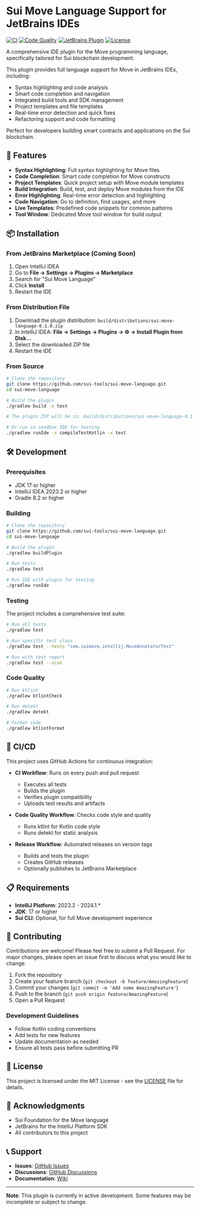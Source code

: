 # Sui Move Language Support for JetBrains IDEs

[![CI](https://github.com/sui-tools/sui-move-language/actions/workflows/ci.yml/badge.svg)](https://github.com/sui-tools/sui-move-language/actions/workflows/ci.yml)
[![Code Quality](https://github.com/sui-tools/sui-move-language/actions/workflows/code-quality.yml/badge.svg)](https://github.com/sui-tools/sui-move-language/actions/workflows/code-quality.yml)
[![JetBrains Plugin](https://img.shields.io/jetbrains/plugin/v/PLUGIN_ID.svg)](https://plugins.jetbrains.com/plugin/PLUGIN_ID)
[![License](https://img.shields.io/github/license/sui-tools/sui-move-language.svg)](LICENSE)

<!-- Plugin description -->
A comprehensive IDE plugin for the Move programming language, specifically tailored for Sui blockchain development.

This plugin provides full language support for Move in JetBrains IDEs, including:
- Syntax highlighting and code analysis
- Smart code completion and navigation
- Integrated build tools and SDK management
- Project templates and file templates
- Real-time error detection and quick fixes
- Refactoring support and code formatting

Perfect for developers building smart contracts and applications on the Sui blockchain.
<!-- Plugin description end -->

## 🚀 Features

- **Syntax Highlighting**: Full syntax highlighting for Move files
- **Code Completion**: Smart code completion for Move constructs
- **Project Templates**: Quick project setup with Move module templates
- **Build Integration**: Build, test, and deploy Move modules from the IDE
- **Error Highlighting**: Real-time error detection and highlighting
- **Code Navigation**: Go to definition, find usages, and more
- **Live Templates**: Predefined code snippets for common patterns
- **Tool Window**: Dedicated Move tool window for build output

## 📦 Installation

### From JetBrains Marketplace (Coming Soon)
1. Open IntelliJ IDEA
2. Go to **File → Settings → Plugins → Marketplace**
3. Search for "Sui Move Language"
4. Click **Install**
5. Restart the IDE

### From Distribution File
1. Download the plugin distribution: `build/distributions/sui-move-language-0.1.0.zip`
2. In IntelliJ IDEA: **File → Settings → Plugins → ⚙️ → Install Plugin from Disk...**
3. Select the downloaded ZIP file
4. Restart the IDE

### From Source
```bash
# Clone the repository
git clone https://github.com/sui-tools/sui-move-language.git
cd sui-move-language

# Build the plugin
./gradlew build -x test

# The plugin ZIP will be in: build/distributions/sui-move-language-0.1.0.zip

# Or run in sandbox IDE for testing
./gradlew runIde -x compileTestKotlin -x test
```

## 🛠️ Development

### Prerequisites
- JDK 17 or higher
- IntelliJ IDEA 2023.2 or higher
- Gradle 8.2 or higher

### Building
```bash
# Clone the repository
git clone https://github.com/sui-tools/sui-move-language.git
cd sui-move-language

# Build the plugin
./gradlew buildPlugin

# Run tests
./gradlew test

# Run IDE with plugin for testing
./gradlew runIde
```

### Testing
The project includes a comprehensive test suite:
```bash
# Run all tests
./gradlew test

# Run specific test class
./gradlew test --tests "com.suimove.intellij.MoveAnnotatorTest"

# Run with test report
./gradlew test --scan
```

### Code Quality
```bash
# Run ktlint
./gradlew ktlintCheck

# Run detekt
./gradlew detekt

# Format code
./gradlew ktlintFormat
```

## 🔄 CI/CD

This project uses GitHub Actions for continuous integration:

- **CI Workflow**: Runs on every push and pull request
  - Executes all tests
  - Builds the plugin
  - Verifies plugin compatibility
  - Uploads test results and artifacts

- **Code Quality Workflow**: Checks code style and quality
  - Runs ktlint for Kotlin code style
  - Runs detekt for static analysis

- **Release Workflow**: Automated releases on version tags
  - Builds and tests the plugin
  - Creates GitHub releases
  - Optionally publishes to JetBrains Marketplace

## 📋 Requirements

- **IntelliJ Platform**: 2023.2 - 2024.1.*
- **JDK**: 17 or higher
- **Sui CLI**: Optional, for full Move development experience

## 🤝 Contributing

Contributions are welcome! Please feel free to submit a Pull Request. For major changes, please open an issue first to discuss what you would like to change.

1. Fork the repository
2. Create your feature branch (`git checkout -b feature/AmazingFeature`)
3. Commit your changes (`git commit -m 'Add some AmazingFeature'`)
4. Push to the branch (`git push origin feature/AmazingFeature`)
5. Open a Pull Request

### Development Guidelines
- Follow Kotlin coding conventions
- Add tests for new features
- Update documentation as needed
- Ensure all tests pass before submitting PR

## 📝 License

This project is licensed under the MIT License - see the [LICENSE](LICENSE) file for details.

## 🙏 Acknowledgments

- Sui Foundation for the Move language
- JetBrains for the IntelliJ Platform SDK
- All contributors to this project

## 📞 Support

- **Issues**: [GitHub Issues](https://github.com/sui-tools/sui-move-language/issues)
- **Discussions**: [GitHub Discussions](https://github.com/sui-tools/sui-move-language/discussions)
- **Documentation**: [Wiki](https://github.com/sui-tools/sui-move-language/wiki)

---

**Note**: This plugin is currently in active development. Some features may be incomplete or subject to change.

